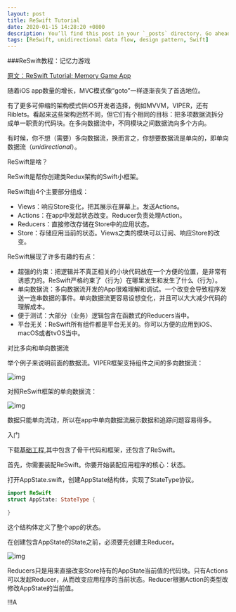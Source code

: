 ```yaml
---
layout: post
title: ReSwift Tutorial
date: 2020-01-15 14:28:20 +0800
description: You’ll find this post in your `_posts` directory. Go ahead and edit it and re-build the site to see your changes. # Add post description (optional)
tags: [ReSwift, unidirectional data flow, design pattern, Swift]
---
```


###ReSwift教程：记忆力游戏

[原文：ReSwift Tutorial: Memory Game App][2]

随着iOS app数量的增长，MVC模式像“goto”一样逐渐丧失了首选地位。

有了更多可伸缩的架构模式供iOS开发者选择，例如MVVM，VIPER，还有Riblets。看起来这些架构迥然不同，但它们有个相同的目标：把多项数据流拆分成单一职责的代码块。在多向数据流中，不同模块之间数据流向多个方向。

有时候，你不想（需要）多向数据流，换而言之，你想要数据流是单向的，即单向数据流（*unidirectional*）。

ReSwift是啥？

ReSwift是帮你创建类Redux架构的Swift小框架。

ReSwift由4个主要部分组成：

* Views：响应Store变化，把其展示在屏幕上。发送Actions。
* Actions：在app中发起状态改变。Reducer负责处理Action。
* Reducers：直接修改存储在Store中的应用状态。
* Store：存储应用当前的状态。Views之类的模块可以订阅、响应Store的改变。

ReSwift展现了许多有趣的有点：

* 超强的约束：把逻辑并不真正相关的小块代码放在一个方便的位置，是非常有诱惑力的。ReSwift严格约束了（行为）在哪里发生和发生了什么（行为）。
* 单向数据流：多向数据流开发的App很难理解和调试。一个改变会导致程序发送一连串数据的事件。单向数据流更容易设想变化，并且可以大大减少代码的理解成本。
* 便于测试：大部分（业务）逻辑包含在函数式的Reducers当中。
* 平台无关：ReSwift所有组件都是平台无关的。你可以方便的应用到iOS、macOS或者tvOS当中。

对比多向和单向数据流

举个例子来说明前面的数据流。VIPER框架支持组件之间的多向数据流：

![img](https://koenig-media.raywenderlich.com/uploads/2017/02/first-480x239.png)

对照ReSwift框架的单向数据流：

![img](https://koenig-media.raywenderlich.com/uploads/2017/02/Image-2017-02-26-at-11.21.46-PM-480x196.png)

数据只能单向流动，所以在app中单向数据流展示数据和追踪问题容易得多。

入门

下载[基础工程][1],其中包含了骨干代码和框架，还包含了ReSwift。

首先，你需要装配ReSwift。你要开始装配应用程序的核心：状态。

打开AppState.swift，创建AppState结构体，实现了StateType协议。

```swift
import ReSwift
struct AppState: StateType {
  
}
```

这个结构体定义了整个app的状态。

在创建包含AppState的State之前，必须要先创建主Reducer。

![img](https://koenig-media.raywenderlich.com/uploads/2017/03/reducer-480x196.png)

Reducers只是用来直接改变Store持有的AppState当前值的代码块。只有Actions可以发起Reducer，从而改变应用程序的当前状态。Reducer根据Action的类型改修改AppState的当前值。

!!!A



[1]: https://koenig-media.raywenderlich.com/uploads/2017/07/MemoryTunesStarterApp_starter.zip	"Base Project"
[2]: https://www.raywenderlich.com/516-reswift-tutorial-memory-game-app "原文"





